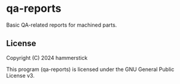 # qa-reports

Basic QA-related reports for machined parts.

## License

Copyright (C) 2024 hammerstick

This program (qa-reports) is licensed under the GNU General Public License v3.
